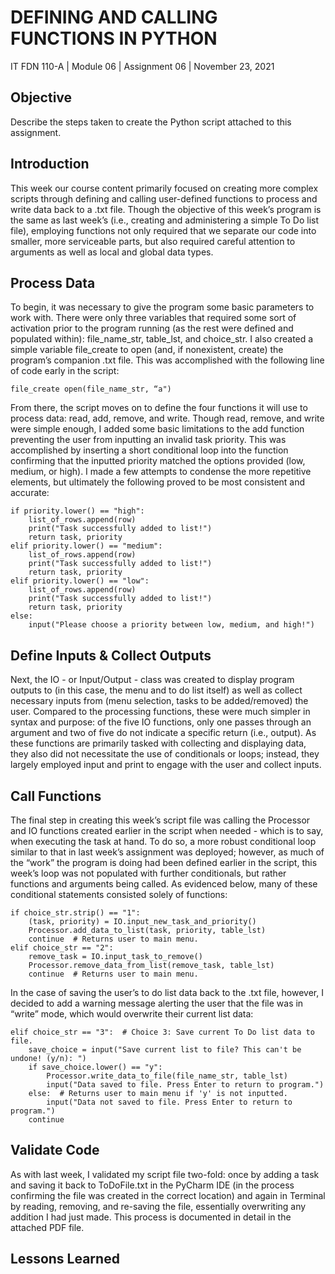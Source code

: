 # DEFINING AND CALLING FUNCTIONS IN PYTHON

IT FDN 110-A | Module 06 | Assignment 06 | November 23, 2021

## Objective
Describe the steps taken to create the Python script attached to this assignment.

## Introduction
This week our course content primarily focused on creating more complex scripts through defining and calling user-defined functions to process and write data back to a .txt file. Though the objective of this week’s program is the same as last week’s (i.e., creating and administering a simple To Do list file), employing functions not only required that we separate our code into smaller, more serviceable parts, but also required careful attention to arguments as well as local and global data types.

## Process Data
To begin, it was necessary to give the program some basic parameters to work with. There were only three variables that required some sort of activation prior to the program running (as the rest were defined and populated within): file_name_str, table_lst, and choice_str. I also created a simple variable file_create to open (and, if nonexistent, create) the program’s companion .txt file. This was accomplished with the following line of code early in the script:

```
file_create open(file_name_str, “a")
```
 
From there, the script moves on to define the four functions it will use to process data: read, add, remove, and write. Though read, remove, and write were simple enough, I added some basic limitations to the add function preventing the user from inputting an invalid task priority. This was accomplished by inserting a short conditional loop into the function confirming that the inputted priority matched the options provided (low, medium, or high). I made a few attempts to condense the more repetitive elements, but ultimately the following proved to be most consistent and accurate:

```
if priority.lower() == "high":
    list_of_rows.append(row)
    print("Task successfully added to list!")
    return task, priority
elif priority.lower() == "medium":
    list_of_rows.append(row)
    print("Task successfully added to list!")
    return task, priority
elif priority.lower() == "low":
    list_of_rows.append(row)
    print("Task successfully added to list!")
    return task, priority
else:
    input("Please choose a priority between low, medium, and high!")
```

## Define Inputs & Collect Outputs
Next, the IO - or Input/Output - class was created to display program outputs to (in this case, the menu and to do list itself) as well as collect necessary inputs from (menu selection, tasks to be added/removed) the user. Compared to the processing functions, these were much simpler in syntax and purpose: of the five IO functions, only one passes through an argument and two of five do not indicate a specific return (i.e., output). As these functions are primarily tasked with collecting and displaying data, they also did not necessitate the use of conditionals or loops; instead, they largely employed input and print to engage with the user and collect inputs.

## Call Functions
The final step in creating this week’s script file was calling the Processor and IO functions created earlier in the script when needed - which is to say, when executing the task at hand. To do so, a more robust conditional loop similar to that in last week’s assignment was deployed; however, as much of the “work” the program is doing had been defined earlier in the script, this week’s loop was not populated with further conditionals, but rather functions and arguments being called. As evidenced below, many of these conditional statements consisted solely of functions:

```
if choice_str.strip() == "1":
    (task, priority) = IO.input_new_task_and_priority()
    Processor.add_data_to_list(task, priority, table_lst)
    continue  # Returns user to main menu.
elif choice_str == "2":
    remove_task = IO.input_task_to_remove()
    Processor.remove_data_from_list(remove_task, table_lst)
    continue  # Returns user to main menu.
```

In the case of saving the user’s to do list data back to the .txt file, however, I decided to add a warning message alerting the user that the file was in “write” mode, which would overwrite their current list data:

```
elif choice_str == "3":  # Choice 3: Save current To Do list data to file.
    save_choice = input("Save current list to file? This can't be undone! (y/n): ")
    if save_choice.lower() == "y":
        Processor.write_data_to_file(file_name_str, table_lst)
        input("Data saved to file. Press Enter to return to program.")
    else:  # Returns user to main menu if 'y' is not inputted.
        input("Data not saved to file. Press Enter to return to program.")
    continue
```

## Validate Code
As with last week, I validated my script file two-fold: once by adding a task and saving it back to ToDoFile.txt in the PyCharm IDE (in the process confirming the file was created in the correct location) and again in Terminal by reading, removing, and re-saving the file, essentially overwriting any addition I had just made. This process is documented in detail in the attached PDF file.

## Lessons Learned
